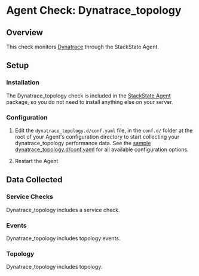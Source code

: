 # Agent Check: Dynatrace_topology

## Overview

This check monitors [Dynatrace][1] through the StackState Agent.

## Setup

### Installation

The Dynatrace_topology check is included in the [StackState Agent][2] package, so you do not
need to install anything else on your server.

### Configuration

1. Edit the `dynatrace_topology.d/conf.yaml` file, in the `conf.d/` folder at the root of your
   Agent's configuration directory to start collecting your dynatrace_topology performance data.
   See the [sample dynatrace_topology.d/conf.yaml][2] for all available configuration options.

2. Restart the Agent

## Data Collected

### Service Checks

Dynatrace_topology includes a service check.

### Events

Dynatrace_topology includes topology events.

### Topology

Dynatrace_topology includes topology.

[1]: https://www.dynatrace.com/support/help/dynatrace-api/environment-api/topology-and-smartscape/
[2]: https://github.com/StackVista/stackstate-agent-integrations/blob/master/dynatrace_topology/stackstate_checks/dynatrace_topology/data/conf.yaml.example
